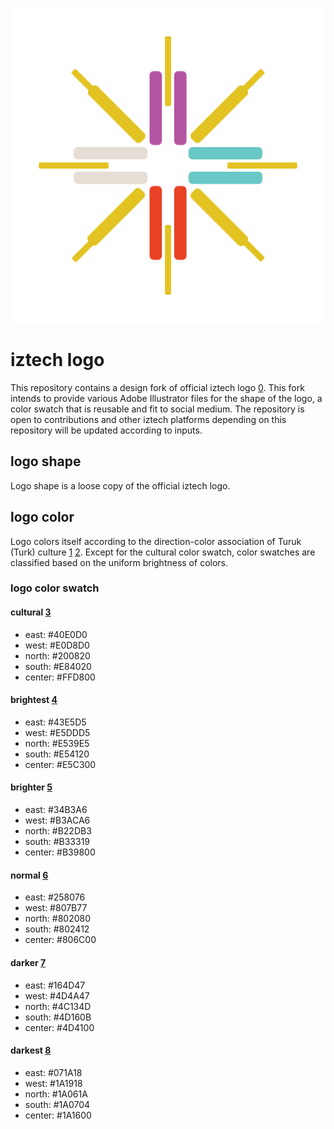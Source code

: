 ![iztech logo](./export/iztech_logo_with_white_background@0,25x.png)

# iztech logo
This repository contains a design fork of official iztech logo [0]. This fork intends to provide various Adobe Illustrator files for the shape of the logo, a color swatch that is reusable and fit to social medium. The repository is open to contributions and other iztech platforms depending on this repository will be updated according to inputs.

## logo shape
Logo shape is a loose copy of the official iztech logo.

## logo color
Logo colors itself according to the direction-color association of Turuk (Turk) culture [1] [2]. Except for the cultural color swatch, color swatches are classified based on the uniform brightness of colors.

### logo color swatch
#### cultural [3]
* east: #40E0D0
* west: #E0D8D0
* north: #200820
* south: #E84020
* center: #FFD800

#### brightest [4]
* east: #43E5D5
* west: #E5DDD5
* north: #E539E5
* south: #E54120
* center: #E5C300

#### brighter [5]
* east: #34B3A6
* west: #B3ACA6
* north: #B22DB3
* south: #B33319
* center: #B39800

#### normal [6]
* east: #258076
* west: #807B77
* north: #802080
* south: #802412
* center: #806C00

#### darker [7]
* east: #164D47
* west: #4D4A47
* north: #4C134D
* south: #4D160B
* center: #4D4100

#### darkest [8]
* east: #071A18
* west: #1A1918
* north: #1A061A
* south: #1A0704
* center: #1A1600

[0]: http://www.iyte.edu.tr/AltSayfa.aspx?m=23015
[1]: https://bigthink.com/strange-maps/it-works-for-the-turks-a-colour-for-each-direction
[2]: https://www.dzkk.tsk.tr/pages/denizwiki/konular.php?catid=9&dil=1&wiki=1
[3]: https://color.adobe.com/iztechlogocultural-color-theme-11339501/
[4]: https://color.adobe.com/iztechlogobrightest-color-theme-11339509/
[5]: https://color.adobe.com/iztechlogobrighter-color-theme-11339507/
[6]: https://color.adobe.com/iztechlogonormal-color-theme-11339505/
[7]: https://color.adobe.com/iztechlogodarker-color-theme-11339503/
[8]: https://color.adobe.com/iztechlogodarkest-color-theme-11339502/